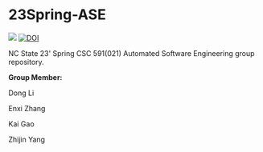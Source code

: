 # 23Spring-ASE
<a href="https://github.com/SLED-5/23Spring-ASE/actions/workflows/testHW.yml"> <img 
 src="https://github.com/SLED-5/23Spring-ASE/actions/workflows/testHW.yml/badge.svg"></a>
 [![DOI](https://zenodo.org/badge/588354384.svg)](https://zenodo.org/badge/latestdoi/588354384)

NC State
23' Spring CSC 591(021) Automated Software Engineering group repository.

**Group Member:**

Dong Li

Enxi Zhang

Kai Gao

Zhijin Yang
